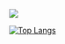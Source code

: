 <img src="https://capsule-render.vercel.app/api?type=wave&color=auto&height=300&section=header&text=JaeYeongJang&fontSize=90" />

[![Top Langs](https://github-readme-stats.vercel.app/api/top-langs/?username=jaeyeong97)](https://github.com/anuraghazra/github-readme-stats)
